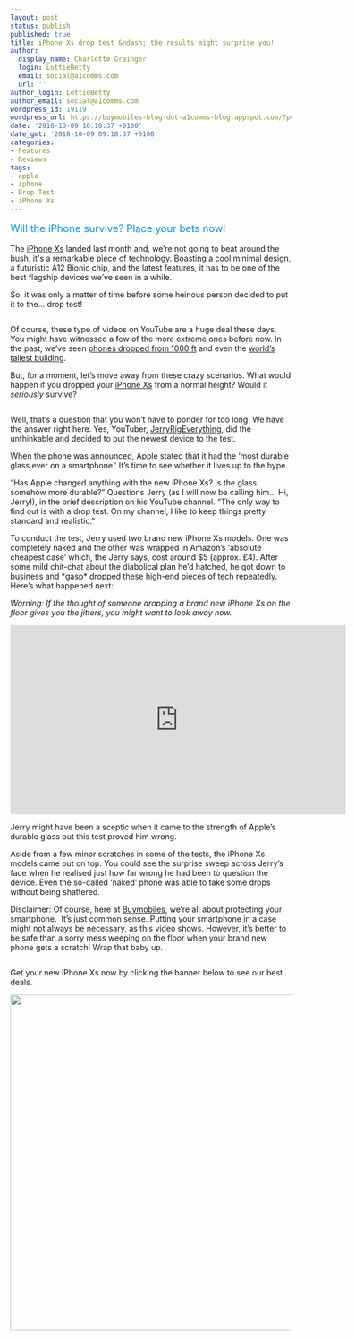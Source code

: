 ```yaml
---
layout: post
status: publish
published: true
title: iPhone Xs drop test &ndash; the results might surprise you!
author:
  display_name: Charlotte Grainger
  login: LottieBetty
  email: social@a1comms.com
  url: ''
author_login: LottieBetty
author_email: social@a1comms.com
wordpress_id: 19119
wordpress_url: https://buymobiles-blog-dot-a1comms-blog.appspot.com/?p=19119
date: '2018-10-09 10:18:37 +0100'
date_gmt: '2018-10-09 09:18:37 +0100'
categories:
- Features
- Reviews
tags:
- apple
- iphone
- Drop Test
- iPhone Xs
---
```

<p><span class="postStandFirst" style="color: #0896d5; line-height: 26px; font-size: 18px;">Will the iPhone survive? Place your bets now!</span></p>
<p>The <a href="https://www.buymobiles.net/apple/iphone-xs-64gb-gold" target="_blank" rel="noopener">iPhone Xs</a> landed last month and, we&rsquo;re not going to beat around the bush, it's a remarkable piece of technology. Boasting a cool minimal design, a futuristic A12 Bionic chip, and the latest features, it has to be one of the best flagship devices we&rsquo;ve seen in a while.</p>
<p>So, it was only a matter of time before some heinous person decided to put it to the&hellip; drop test!</p>
<p><img class="aligncenter size-full wp-image-16399" src="https://lh3.googleusercontent.com/Oy1Cu4HqTsgKI8ZS3FF5UR51GDO320n3ydSqKP9Kmms8C2pKCKnE_hj29OtKKQ5Qp80ZP4fMTQEWxUnR97vSECdm1Q=s0" alt="" /></p>
<p>Of course, these type of videos on YouTube are a huge deal these days. You might have witnessed a few of the more extreme ones before now. In the past, we&rsquo;ve seen <a href="https://blog.buymobiles.net/features/can-samsung-galaxy-s9-survive-a-drop-test-from-1000-ft" target="_blank" rel="noopener">phones dropped from 1000 ft</a> and even the <a href="https://blog.buymobiles.net/features/iphone-7-drop-test-from-the-worlds-tallest-building" target="_blank" rel="noopener">world&rsquo;s tallest building</a>.</p>
<p>But, for a moment, let&rsquo;s move away from these crazy scenarios. What would happen if you dropped your <a href="https://www.buymobiles.net/apple/iphone-xs-64gb-gold" target="_blank" rel="noopener">iPhone Xs</a> from a normal height? Would it <em>seriously</em> survive?</p>
<p><img class="aligncenter size-full wp-image-19122" src="https://lh3.googleusercontent.com/qDO__QJwCb6GbRMParcjzNekLB6NRJGZnSjKwDmYGqns2SMgDr-oiOCq39YGxuKaNOFemY4Tb4qq7kzVi1GMVM_t=s0" alt="" /></p>
<p>Well, that&rsquo;s a question that you won&rsquo;t have to ponder for too long. We have the answer right here. Yes, YouTuber, <a href="https://www.youtube.com/channel/UCWFKCr40YwOZQx8FHU_ZqqQ" target="_blank" rel="noopener">JerryRigEverything</a>, did the unthinkable and decided to put the newest device&nbsp;to the test.</p>
<p>When the phone was announced, Apple stated that it had the &lsquo;most durable glass ever on a smartphone.' It&rsquo;s time to see whether it lives up to the hype.</p>
<p>&ldquo;Has Apple changed anything with the new iPhone Xs? Is the glass somehow more durable?&rdquo; Questions Jerry (as I will now be calling him&hellip; Hi, Jerry!), in the brief description on his YouTube channel. &ldquo;The only way to find out is with a drop test. On my channel, I like to keep things pretty standard and realistic.&rdquo;</p>
<p>To conduct the test, Jerry used two brand new iPhone Xs models. One was completely naked and the other was wrapped in Amazon&rsquo;s &lsquo;absolute cheapest case&rsquo; which, the Jerry says, cost around $5 (approx. &pound;4). After some mild chit-chat about the diabolical plan he&rsquo;d hatched, he got down to business and *gasp* dropped these high-end pieces of tech repeatedly. Here&rsquo;s what happened next:</p>
<p><em>Warning: If the thought of someone dropping a brand new iPhone Xs on the floor gives you the jitters, you might want to look away now.</em></p>
<p><iframe src="https://www.youtube.com/embed/WKayUI0sppQ?start=152" width="600" height="338" frameborder="0" allowfullscreen="allowfullscreen"><span data-mce-type="bookmark" style="display: inline-block; width: 0px; overflow: hidden; line-height: 0;" class="mce_SELRES_start">﻿</span></iframe></p>
<p>Jerry might have been a sceptic when it came to the strength of Apple&rsquo;s durable glass but this test proved him wrong.</p>
<p>Aside from a few minor scratches in some of the tests, the iPhone Xs models came out on top. You could see the surprise sweep across Jerry&rsquo;s face when he realised just how far wrong he had been to question the device. Even the so-called &lsquo;naked&rsquo; phone was able to take some drops without being shattered.</p>
<p>Disclaimer: Of course, here at <a href="https://www.buymobiles.net/" target="_blank" rel="noopener">Buymobiles</a>, we&rsquo;re all about protecting your smartphone. &nbsp;It&rsquo;s just common sense. Putting your smartphone in a case might not always be necessary, as this video shows. However, it&rsquo;s better to be safe than a sorry mess weeping on the floor when your brand new phone gets a scratch! Wrap that baby up.</p>
<p><img class="aligncenter size-full wp-image-15495" src="https://lh3.googleusercontent.com/5imqCE7wu2mt8ZCP6LOqlTNffkkXSla1y5Mfx_cUG-ZWFPVVJ_ZZoJ5gzKC9AuKyRhSJzM8Est-YYs7RTToTE6w=s0" alt="" /></p>
<p>Get your new iPhone Xs now by clicking the banner below to see our best deals.</p>
<p><a href="https://www.buymobiles.net/apple/iphone-xs-64gb-gold" target="_blank" rel="noopener"><img class="aligncenter wp-image-18692 size-full" src="https://lh3.googleusercontent.com/c3OJ8soowo4Fsy9TV5UlbVZBGjSJHLh1U5eiKf4U0Eebrnv3D1hjQwf7vfILhSSwB0C3rGmQx6a8WjS9Ht7HWCRF=s0" alt="" width="600" height="600" /></a></p>
